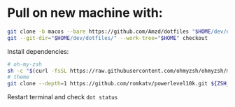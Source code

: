 # Pull on new machine with:
```zsh
git clone -b macos --bare https://github.com/Amzd/dotfiles "$HOME/dev/dotfiles"
git --git-dir="$HOME/dev/dotfiles/" --work-tree="$HOME" checkout
```
Install dependencies:
```zsh
# oh-my-zsh
sh -c "$(curl -fsSL https://raw.githubusercontent.com/ohmyzsh/ohmyzsh/master/tools/install.sh)"
# theme
git clone --depth=1 https://github.com/romkatv/powerlevel10k.git ${ZSH_CUSTOM:-$HOME/.oh-my-zsh/custom}/themes/powerlevel10k
```

Restart terminal and check `dot status`
